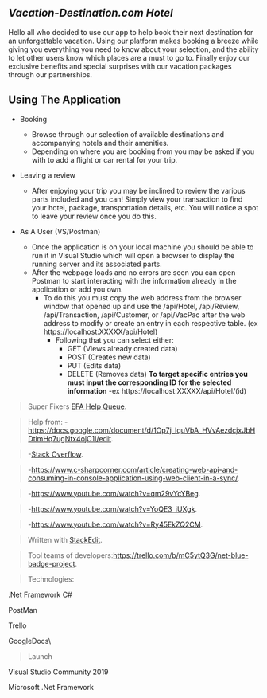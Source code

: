 ## *****Vacation-Destination.com Hotel*****
Hello all who decided to use our app to help book their next destination for an unforgettable vacation. Using our platform makes booking a breeze while giving you everything you need to know about your selection, and the ability to let other users know which places are a must to go to. Finally enjoy our exclusive benefits and special surprises with our vacation packages through our partnerships.

## Using The Application

 - Booking
	 - Browse through our selection of available destinations and accompanying hotels and their amenities.
	 - Depending on where you are booking from you may be asked if you with to add a flight or car rental for your trip.
 - Leaving a review
	 - After enjoying your trip you may be inclined to review the various parts included and you can! Simply view your transaction to find your hotel, package, transportation details, etc. You will notice a spot to leave your review once you do this.
	 
 - As A User (VS/Postman)
	 - Once the application is on your local machine you should be able to run it in Visual Studio which will open a browser to display the running server and its associated parts.
	 - After the webpage loads and no errors are seen you can open Postman to start interacting with the information already in the application or add you own.
		 - To do this you must copy the web address from the browser window that opened up and use the /api/Hotel, /api/Review, /api/Transaction, /api/Customer, or /api/VacPac after the web address to modify or create an entry in each respective table. (ex https://localhost:XXXXX/api/Hotel)
			 - Following that you can select either:
				 - GET (Views already created data)
				 - POST (Creates new data)
				 - PUT (Edits data)
				 - DELETE (Removes data)
**To target specific entries you must input the corresponding ID for the selected information** 
-ex  https://localhost:XXXXX/api/Hotel/(id)

> Super Fixers [EFA Help Queue](https://efahelpqueue.azurewebsites.net/Login).

> Help from: 
> -https://docs.google.com/document/d/1Op7j_IquVbA_HVvAezdcjxJbHDtimHq7ugNtx4ojC1I/edit.
 
> -[Stack Overflow](https://stackoverflow.com/).

> -https://www.c-sharpcorner.com/article/creating-web-api-and-consuming-in-console-application-using-web-client-in-a-sync/.

> -https://www.youtube.com/watch?v=qm29vYcYBeg.

> -https://www.youtube.com/watch?v=YoQE3_iUXgk.
 
> -https://www.youtube.com/watch?v=Ry45EkZQ2CM.

> Written with [StackEdit](https://stackedit.io/).
 
> Tool teams of developers:https://trello.com/b/mC5ytQ3G/net-blue-badge-project.

>Technologies:

.Net Framework C#

PostMan

Trello

GoogleDocs\

>Launch

Visual Studio Community 2019 

Microsoft .Net Framework



